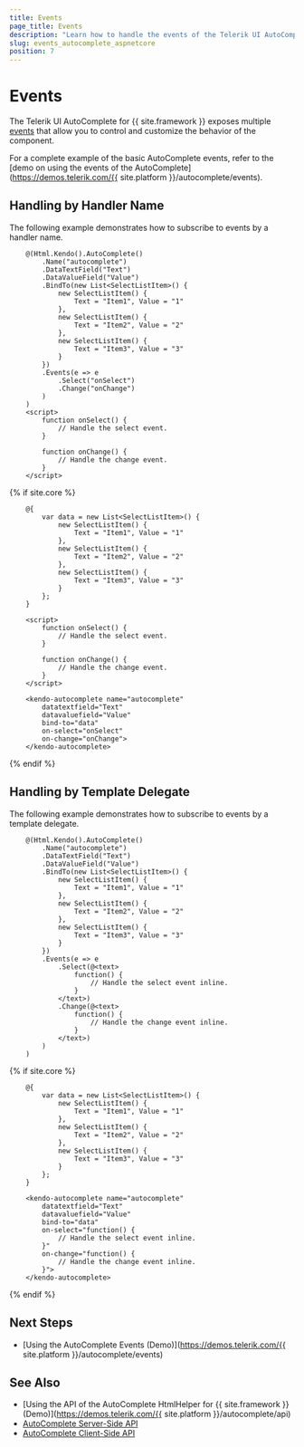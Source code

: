```yaml
---
title: Events
page_title: Events
description: "Learn how to handle the events of the Telerik UI AutoComplete component for {{ site.framework }}."
slug: events_autocomplete_aspnetcore
position: 7
---
```


# Events

The Telerik UI AutoComplete for {{ site.framework }} exposes multiple [events](/api/Kendo.Mvc.UI.Fluent/AutoCompleteEventBuilder) that allow you to control and customize the behavior of the component.

For a complete example of the basic AutoComplete events, refer to the [demo on using the events of the AutoComplete](https://demos.telerik.com/{{ site.platform }}/autocomplete/events).

## Handling by Handler Name

The following example demonstrates how to subscribe to events by a handler name.

```HtmlHelper
    @(Html.Kendo().AutoComplete()
        .Name("autocomplete")
        .DataTextField("Text")
        .DataValueField("Value")
        .BindTo(new List<SelectListItem>() {
            new SelectListItem() {
                Text = "Item1", Value = "1"
            },
            new SelectListItem() {
                Text = "Item2", Value = "2"
            },
            new SelectListItem() {
                Text = "Item3", Value = "3"
            }
        })
        .Events(e => e
            .Select("onSelect")
            .Change("onChange")
        )
    )
    <script>
        function onSelect() {
            // Handle the select event.
        }

        function onChange() {
            // Handle the change event.
        }
    </script>
```
{% if site.core %}
```TagHelper
    @{
        var data = new List<SelectListItem>() {
            new SelectListItem() {
                Text = "Item1", Value = "1"
            },
            new SelectListItem() {
                Text = "Item2", Value = "2"
            },
            new SelectListItem() {
                Text = "Item3", Value = "3"
            }
        };
    }

    <script>
        function onSelect() {
            // Handle the select event.
        }

        function onChange() {
            // Handle the change event.
        }
    </script>

    <kendo-autocomplete name="autocomplete"
        datatextfield="Text"
        datavaluefield="Value"
        bind-to="data"
        on-select="onSelect"
        on-change="onChange">
    </kendo-autocomplete>
```
{% endif %}

## Handling by Template Delegate

The following example demonstrates how to subscribe to events by a template delegate.

```HtmlHelper
    @(Html.Kendo().AutoComplete()
        .Name("autocomplete")
        .DataTextField("Text")
        .DataValueField("Value")
        .BindTo(new List<SelectListItem>() {
            new SelectListItem() {
                Text = "Item1", Value = "1"
            },
            new SelectListItem() {
                Text = "Item2", Value = "2"
            },
            new SelectListItem() {
                Text = "Item3", Value = "3"
            }
        })
        .Events(e => e
            .Select(@<text>
                function() {
                    // Handle the select event inline.
                }
            </text>)
            .Change(@<text>
                function() {
                    // Handle the change event inline.
                }
            </text>)
        )
    )
```
{% if site.core %}
```TagHelper
    @{
        var data = new List<SelectListItem>() {
            new SelectListItem() {
                Text = "Item1", Value = "1"
            },
            new SelectListItem() {
                Text = "Item2", Value = "2"
            },
            new SelectListItem() {
                Text = "Item3", Value = "3"
            }
        };
    }

    <kendo-autocomplete name="autocomplete"
        datatextfield="Text"
        datavaluefield="Value"
        bind-to="data"
        on-select="function() {
            // Handle the select event inline.
        }"
        on-change="function() {
            // Handle the change event inline.
        }">
    </kendo-autocomplete>
```
{% endif %}

## Next Steps

* [Using the AutoComplete Events (Demo)](https://demos.telerik.com/{{ site.platform }}/autocomplete/events)

## See Also

* [Using the API of the AutoComplete HtmlHelper for {{ site.framework }} (Demo)](https://demos.telerik.com/{{ site.platform }}/autocomplete/api)
* [AutoComplete Server-Side API](/api/autocomplete)
* [AutoComplete Client-Side API](https://docs.telerik.com/kendo-ui/api/javascript/ui/autocomplete)
